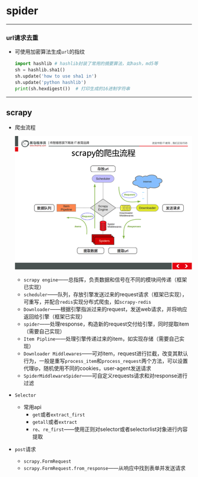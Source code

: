 # spider

***

### url请求去重

- 可使用加密算法生成`url`的指纹

  ~~~python
  import hashlib # hashlib封装了常用的摘要算法，如hash，md5等
  sh = hashlib.sha1()
  sh.update('how to use sha1 in')
  sh.update('python hashlib')
  print(sh.hexdigest())  # 打印生成的16进制字符串
  ~~~

***

## scrapy

- 爬虫流程

  ![](./images/spider/scrapy-process.png)

  + `scrapy engine`——总指挥，负责数据和信号在不同的模块间传递（框架已实现）
  + `scheduler`——队列，存放引擎发送过来的request请求（框架已实现），可重写，并配合`redis`实现分布式爬虫，如`scrapy-redis`
  + `Downloader`——根据引擎指派过来的request，发送web请求，并将响应返回给引擎（框架已实现）
  + `spider`——处理response，构造新的request交付给引擎，同时提取item（需要自己实现）
  + `Item Pipline`——处理引擎传递过来的item，如实现存储（需要自己实现）
  + `Downloader Middlewares`——可对item，request进行拦截，改变其默认行为，一般是重写`process_item`和`process_request`两个方法，可以设置代理ip，随机使用不同的cookies，user-agent发送请求
  + `SpiderMiddlewareSpider`——可自定义requests请求和对response进行过滤

- `Selector`

  - 常用api
    + `get`或者`extract_first`
    + `getall`或者`extract`
    + `re`、`re_first`——使用正则对selector或者selectorlist对象进行内容提取

- `post`请求

  + `scrapy.FormRequest`
  + `scrapy.FormRequest.from_response`——从响应中找到表单并发送请求
